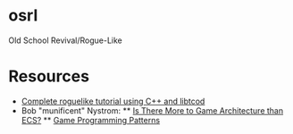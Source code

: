 # osrl
Old School Revival/Rogue-Like

# Resources
* [Complete roguelike tutorial using C++ and libtcod](http://www.roguebasin.com/index.php?title=Complete_roguelike_tutorial_using_C%2B%2B_and_libtcod_-_part_1:_setting_up)
* Bob "munificent" Nystrom:
** [Is There More to Game Architecture than ECS?](https://www.youtube.com/watch?v=JxI3Eu5DPwE)
** [Game Programming Patterns](http://gameprogrammingpatterns.com/)
